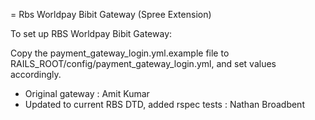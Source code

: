 = Rbs Worldpay Bibit Gateway (Spree Extension)

To set up RBS Worldpay Bibit Gateway:

Copy the payment_gateway_login.yml.example file to
RAILS_ROOT/config/payment_gateway_login.yml,
and set values accordingly.


- Original gateway : Amit Kumar
- Updated to current RBS DTD, added rspec tests : Nathan Broadbent

